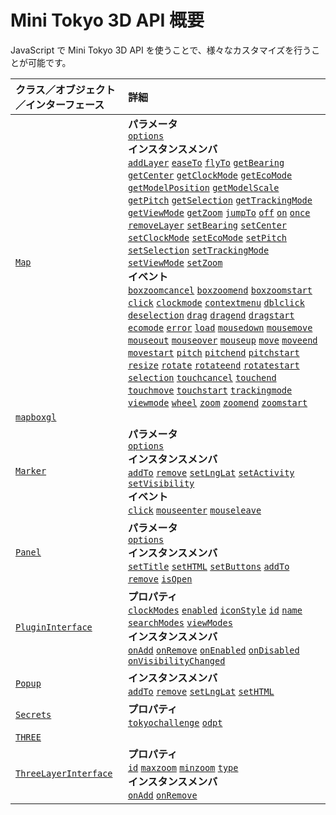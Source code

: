 # Mini Tokyo 3D API 概要

JavaScript で Mini Tokyo 3D API を使うことで、様々なカスタマイズを行うことが可能です。

クラス／オブジェクト／インターフェース | 詳細
:--|:--
[`Map`](./map.md) | **パラメータ**<br>[`options`](./map.md#options-object)<br>**インスタンスメンバ**<br>[`addLayer`](./map.md#addlayer-layer) [`easeTo`](./map.md#easeto-options) [`flyTo`](./map.md#flyto-options) [`getBearing`](./map.md#getbearing) [`getCenter`](./map.md#getcenter) [`getClockMode`](./map.md#getclockmode) [`getEcoMode`](./map.md#getecomode) [`getModelPosition`](./map.md#getmodelposition-lnglat-altitude) [`getModelScale`](./map.md#getmodelscale) [`getPitch`](./map.md#getpitch) [`getSelection`](./map.md#getselection) [`getTrackingMode`](./map.md#gettrackingmode) [`getViewMode`](./map.md#getviewmode) [`getZoom`](./map.md#getzoom) [`jumpTo`](./map.md#jumpto-options) [`off`](./map.md#off-type-listener) [`on`](./map.md#on-type-listener) [`once`](./map.md#once-type-listener) [`removeLayer`](./map.md#removelayer-id) [`setBearing`](./map.md#setbearing-bearing) [`setCenter`](./map.md#setcenter-center) [`setClockMode`](./map.md#setclockmode-mode) [`setEcoMode`](./map.md#setecomode-mode) [`setPitch`](./map.md#setpitch-pitch) [`setSelection`](./map.md#setselection-id) [`setTrackingMode`](./map.md#settrackingmode-mode) [`setViewMode`](./map.md#setviewmode-mode) [`setZoom`](./map.md#setzoom-zoom)<br>**イベント**<br>[`boxzoomcancel`](./map.md#boxzoomcancel) [`boxzoomend`](./map.md#boxzoomend) [`boxzoomstart`](./map.md#boxzoomstart) [`click`](./map.md#click) [`clockmode`](./map.md#clockmode) [`contextmenu`](./map.md#contextmenu) [`dblclick`](./map.md#dblclick) [`deselection`](./map.md#deselection) [`drag`](./map.md#drag) [`dragend`](./map.md#dragend) [`dragstart`](./map.md#dragstart) [`ecomode`](./map.md#ecomode) [`error`](./map.md#error) [`load`](./map.md#load) [`mousedown`](./map.md#mousedown) [`mousemove`](./map.md#mousemove) [`mouseout`](./map.md#mouseout) [`mouseover`](./map.md#mouseover) [`mouseup`](./map.md#mouseup) [`move`](./map.md#move) [`moveend`](./map.md#moveend) [`movestart`](./map.md#movestart) [`pitch`](./map.md#pitch) [`pitchend`](./map.md#pitchend) [`pitchstart`](./map.md#pitchstart) [`resize`](./map.md#resize) [`rotate`](./map.md#rotate) [`rotateend`](./map.md#rotateend) [`rotatestart`](./map.md#rotatestart) [`selection`](./map.md#selection) [`touchcancel`](./map.md#touchcancel) [`touchend`](./map.md#touchend) [`touchmove`](./map.md#touchmove) [`touchstart`](./map.md#touchstart) [`trackingmode`](./map.md#trackingmode) [`viewmode`](./map.md#viewmode) [`wheel`](./map.md#wheel) [`zoom`](./map.md#zoom) [`zoomend`](./map.md#zoomend) [`zoomstart`](./map.md#zoomstart)
[`mapboxgl`](./mapboxgl.md) |
[`Marker`](./marker.md) | **パラメータ**<br>[`options`](./marker.md#options-object)<br>**インスタンスメンバ**<br>[`addTo`](./marker.md#addto-map) [`remove`](./marker.md#remove) [`setLngLat`](./marker.md#setlnglat-lnglat) [`setActivity`](./marker.md#setactivity-active) [`setVisibility`](./marker.md#setvisibility-visible)<br>**イベント**<br>[`click`](./marker.md#click) [`mouseenter`](./marker.md#mouseenter) [`mouseleave`](./marker.md#mouseleave)
[`Panel`](./panel.md) | **パラメータ**<br>[`options`](./panel.md#options-object)<br>**インスタンスメンバ**<br>[`setTitle`](./panel.md#settitle-title) [`setHTML`](./panel.md#sethtml-html) [`setButtons`](./panel.md#setbuttons-buttons) [`addTo`](./panel.md#addto-map) [`remove`](./panel.md#remove) [`isOpen`](./panel.md#isopen)
[`PluginInterface`](./plugin.md) | **プロパティ**<br>[`clockModes`](./plugin.md#clockmodes-array-string) [`enabled`](./plugin.md#enabled-boolean) [`iconStyle`](./plugin.md#iconstyle-object) [`id`](./plugin.md#id-string) [`name`](./plugin.md#name-object) [`searchModes`](./plugin.md#searchmodes-array-string) [`viewModes`](./plugin.md#viewmodes-array-string)<br>**インスタンスメンバ**<br>[`onAdd`](./plugin.md#onadd-map) [`onRemove`](./plugin.md#onremove-map) [`onEnabled`](./plugin.md#onenabled) [`onDisabled`](./plugin.md#ondisabled) [`onVisibilityChanged`](./plugin.md#onvisibilitychanged-visible)
[`Popup`](./popup.md) | **インスタンスメンバ**<br>[`addTo`](./popup.md#addto-map) [`remove`](./popup.md#remove) [`setLngLat`](./popup.md#setlnglat-lnglat) [`setHTML`](./popup.md#sethtml-html)
[`Secrets`](./secrets.md) | **プロパティ**<br>[`tokyochallenge`](./secrets.md#tokyochallenge-string) [`odpt`](./secrets.md#odpt-string)
[`THREE`](./three.md) |
[`ThreeLayerInterface`](./three-layer.md) | **プロパティ**<br>[`id`](./three-layer.md#id-string) [`maxzoom`](./three-layer.md#maxzoom-number) [`minzoom`](./three-layer.md#minzoom-number) [`type`](./three-layer.md#type-string)<br>**インスタンスメンバ**<br>[`onAdd`](./three-layer.md#onadd-map-context) [`onRemove`](./three-layer.md#onremove-map-context)
